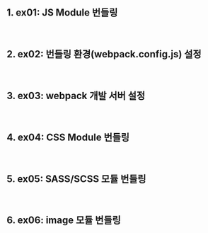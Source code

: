##  1. ex01: JS Module 번들링
&nbsp;
##  2. ex02: 번들링 환경(webpack.config.js) 설정
&nbsp;
##  3. ex03: webpack 개발 서버 설정
&nbsp;
##  4. ex04: CSS Module 번들링
&nbsp;
##  5. ex05: SASS/SCSS 모듈 번들링
&nbsp;
##  6. ex06: image 모듈 번들링